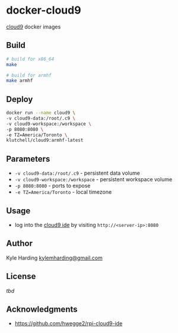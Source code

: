 # docker-cloud9

[cloud9](https://c9.io/) docker images

## Build

```bash
# build for x86_64
make

# build for armhf
make armhf
```

## Deploy

```bash
docker run --name cloud9 \
-v cloud9-data:/root/.c9 \
-v cloud9-workspace:/workspace \
-p 8080:8080 \
-e TZ=America/Toronto \
klutchell/cloud9:armhf-latest
```

## Parameters

* `-v cloud9-data:/root/.c9` - persistent data volume
* `-v cloud9-workspace:/workspace` - persistent workspace volume
* `-p 8080:8080` - ports to expose
* `-e TZ=America/Toronto` - local timezone

## Usage

* log into the [cloud9 ide](https://c9.io/) by visiting `http://<server-ip>:8080`

## Author

Kyle Harding <kylemharding@gmail.com>

## License

_tbd_

## Acknowledgments

* https://github.com/hwegge2/rpi-cloud9-ide